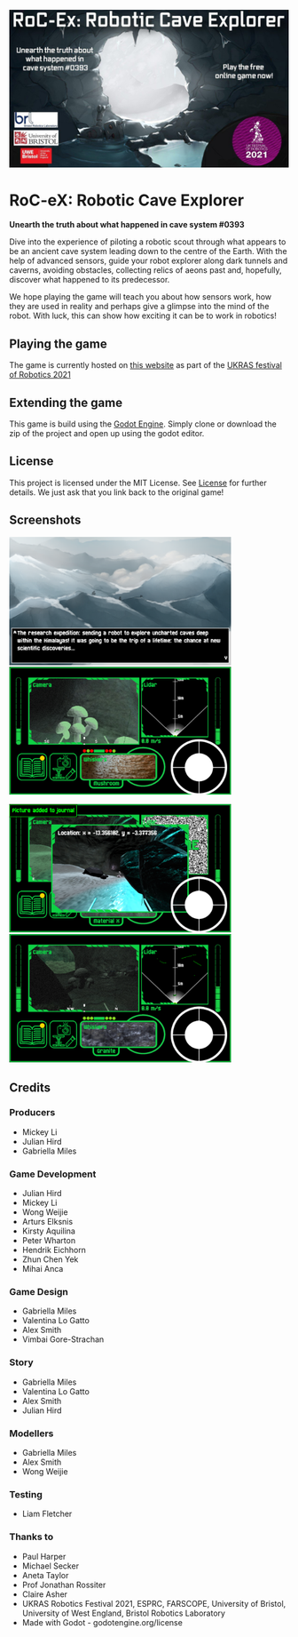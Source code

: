 ![banner](Assets/banner.jpg)

# RoC-eX: Robotic Cave Explorer
**Unearth the truth about what happened in cave system #0393**

Dive into the experience of piloting a robotic scout through what appears to be an ancient cave system leading down to the centre of the Earth. With the help of advanced sensors, guide your robot explorer along dark tunnels and caverns, avoiding obstacles, collecting relics of aeons past and, hopefully, discover what happened to its predecessor. 

We hope playing the game will teach you about how sensors work, how they are used in reality and perhaps give a glimpse into the mind of the robot. With luck, this can show how exciting it can be to work in robotics! 

## Playing the game

The game is currently hosted on [this website](https://www.farscope.bris.ac.uk/game) as part of the [UKRAS festival of Robotics 2021](https://www.ukras.org/robotics-week/)

## Extending the game

This game is build using the [Godot Engine](https://godotengine.org/). Simply clone or download the zip of the project and open up using the godot editor. 

## License
This project is licensed under the MIT License. See [License](License) for further details. We just ask that you link back to the original game! 

## Screenshots

<p float="left">
  <img src="/Assets/Screenshots/Expedition.png" width="400" />
  <img src="/Assets/Screenshots/MushroomTactile.png" width="400" /> 
</p>
<p float="left">
  <img src="/Assets/Screenshots/StartingCave.png" width="400" />
  <img src="/Assets/Screenshots/Waterfall.png" width="400" /> 
</p>

## Credits

### Producers
* Mickey Li
* Julian Hird
* Gabriella Miles

### Game Development
* Julian Hird
* Mickey Li
* Wong Weijie
* Arturs Elksnis
* Kirsty Aquilina
* Peter Wharton
* Hendrik Eichhorn
* Zhun Chen Yek
* Mihai Anca

### Game Design
* Gabriella Miles
* Valentina Lo Gatto
* Alex Smith
* Vimbai Gore-Strachan

### Story
* Gabriella Miles
* Valentina Lo Gatto
* Alex Smith
* Julian Hird

### Modellers
* Gabriella Miles
* Alex Smith
* Wong Weijie

### Testing
* Liam Fletcher

### Thanks to
* Paul Harper
* Michael Secker
* Aneta Taylor
* Prof Jonathan Rossiter
* Claire Asher
* UKRAS Robotics Festival 2021, ESPRC, FARSCOPE, University of Bristol, University of West England, Bristol Robotics Laboratory
* Made with Godot - godotengine.org/license
